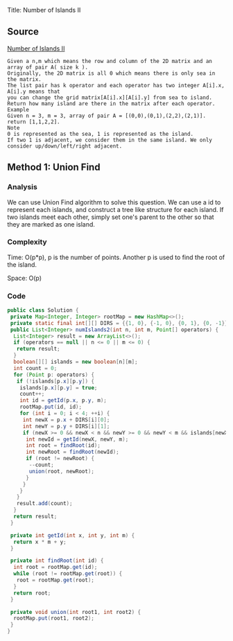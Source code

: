 Title: Number of Islands II
## Source
[Number of Islands II](http://www.lintcode.com/en/problem/number-of-islands-ii/)

```
Given a n,m which means the row and column of the 2D matrix and an array of pair A( size k ). 
Originally, the 2D matrix is all 0 which means there is only sea in the matrix. 
The list pair has k operator and each operator has two integer A[i].x, A[i].y means that 
you can change the grid matrix[A[i].x][A[i].y] from sea to island. 
Return how many island are there in the matrix after each operator.
Example
Given n = 3, m = 3, array of pair A = [(0,0),(0,1),(2,2),(2,1)].
return [1,1,2,2].
Note
0 is represented as the sea, 1 is represented as the island. 
If two 1 is adjacent, we consider them in the same island. We only consider up/down/left/right adjacent.
```

## Method 1: Union Find
### Analysis
We can use Union Find algorithm to solve this question. We can use a id to represent each islands, and construct a tree like structure for each island. If two islands meet each other, simply set one's parent to the other so that they are marked as one island. 

### Complexity
Time: O(p*p), p is the number of points. Another p is used to find the root of the island.

Space: O(p)

### Code
```java
public class Solution {
 private Map<Integer, Integer> rootMap = new HashMap<>();
 private static final int[][] DIRS = {{1, 0}, {-1, 0}, {0, 1}, {0, -1}};
 public List<Integer> numIslands2(int n, int m, Point[] operators) {
  List<Integer> result = new ArrayList<>();
  if (operators == null || n <= 0 || m <= 0) {
   return result;
  }
  boolean[][] islands = new boolean[n][m];
  int count = 0;
  for (Point p: operators) {
   if (!islands[p.x][p.y]) {
    islands[p.x][p.y] = true;
    count++;
    int id = getId(p.x, p.y, m);
    rootMap.put(id, id);
    for (int i = 0; i < 4; ++i) {
     int newX = p.x + DIRS[i][0];
     int newY = p.y + DIRS[i][1];
     if (newX >= 0 && newX < n && newY >= 0 && newY < m && islands[newX][newY]) {
      int newId = getId(newX, newY, m);
      int root = findRoot(id);
      int newRoot = findRoot(newId);
      if (root != newRoot) {
       --count;
       union(root, newRoot);
      }
     }
    }
   }
   result.add(count);
  }
  return result;
 }

 private int getId(int x, int y, int m) {
  return x * m + y;
 }

 private int findRoot(int id) {
  int root = rootMap.get(id);
  while (root != rootMap.get(root)) {
   root = rootMap.get(root);
  }
  return root;
 }

 private void union(int root1, int root2) {
  rootMap.put(root1, root2);
 }
}
```

